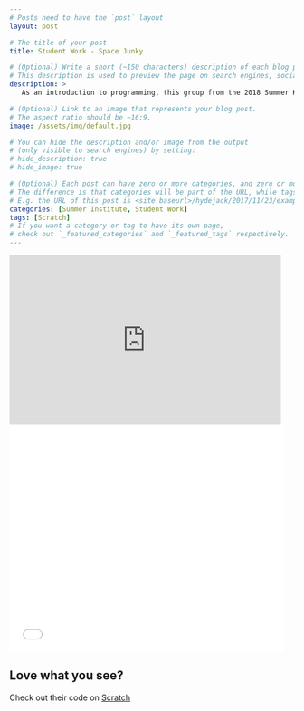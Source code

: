 ```yaml
---
# Posts need to have the `post` layout
layout: post

# The title of your post
title: Student Work - Space Junky

# (Optional) Write a short (~150 characters) description of each blog post.
# This description is used to preview the page on search engines, social media, etc.
description: >
   As an introduction to programming, this group from the 2018 Summer Honors Institute @ LIU developed a video game to raise awareness to the growing space pollution problem. 

# (Optional) Link to an image that represents your blog post.
# The aspect ratio should be ~16:9.
image: /assets/img/default.jpg

# You can hide the description and/or image from the output
# (only visible to search engines) by setting:
# hide_description: true
# hide_image: true

# (Optional) Each post can have zero or more categories, and zero or more tags.
# The difference is that categories will be part of the URL, while tags will not.
# E.g. the URL of this post is <site.baseurl>/hydejack/2017/11/23/example-content/
categories: [Summer Institute, Student Work]
tags: [Scratch]
# If you want a category or tag to have its own page,
# check out `_featured_categories` and `_featured_tags` respectively.
---
```


<iframe src="https://docs.google.com/presentation/d/e/2PACX-1vR2R7fm5zHPUwdzTP8LfKRL8Xml7ma1CVr3tpGtWcDkWN9GNvE1ShZCYXOoHjX0jKxObT06apB8TvvB/embed?start=false&loop=false&delayms=3000" frameborder="0" width="480" height="299" allowfullscreen="true" mozallowfullscreen="true" webkitallowfullscreen="true"></iframe>

<iframe allowtransparency="true" width="485" height="402" src="//scratch.mit.edu/projects/embed/236650765/?autostart=false" frameborder="0" allowfullscreen></iframe>

## Love what you see?

Check out their code on [Scratch](https://scratch.mit.edu/projects/236650765/)